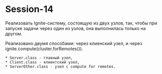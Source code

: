 # Session-14

Реализовать Ignite-систему, состоящую из двух узлов, так, чтобы при запуске задачи через один из узлов, она выполнилась только на другом.

Реализовано двумя способами: через клиенский узел, и через ignite.compute(cluster.forRemotes()).

    * Server.class - главный узел,
    * Client.class - клиентский узел,
    * ServerOther.class - узел с compute for remotes.
